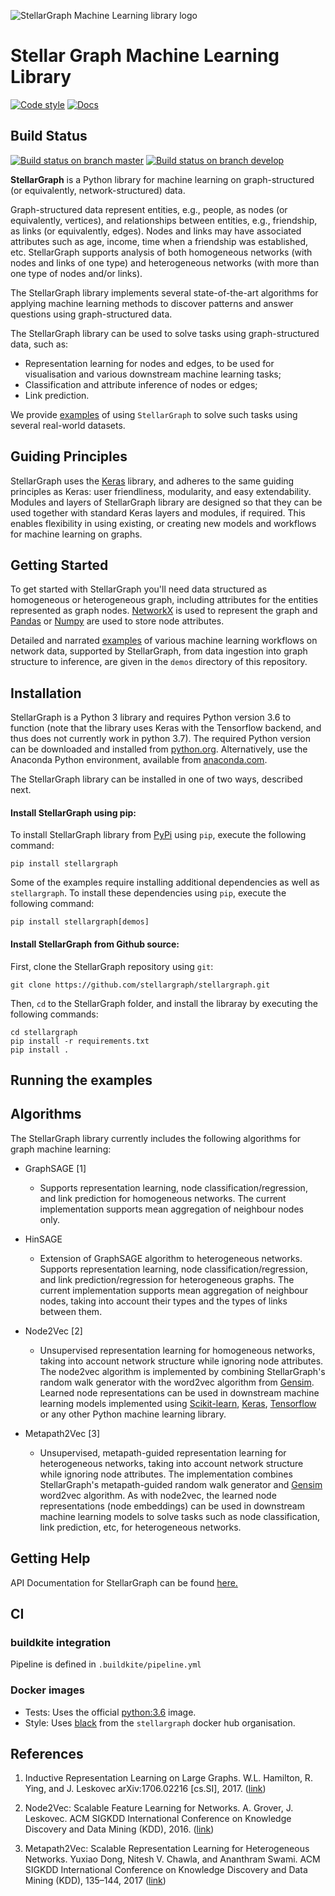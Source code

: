 ![StellarGraph Machine Learning library logo](https://raw.githubusercontent.com/stellargraph/stellargraph/develop/stellar-graph-banner.png)

# Stellar Graph Machine Learning Library

[![Code style](https://img.shields.io/badge/code%20style-black-000000.svg)](https://github.com/ambv/black)
[![Docs](https://readthedocs.org/projects/stellargraph/badge/?version=latest)](http://stellargraph.readthedocs.io/)

## Build Status
[![Build status on branch **master**](https://badge.buildkite.com/34d537a018c6bf27cf154aa5bcc287b2e170d6e3391cd40c64.svg)](https://buildkite.com/stellar/stellar-ml?branch=master)
[![Build status on branch **develop**](https://badge.buildkite.com/34d537a018c6bf27cf154aa5bcc287b2e170d6e3391cd40c64.svg)](https://buildkite.com/stellar/stellar-ml?branch=develop)

**StellarGraph** is a Python library for machine learning on graph-structured (or equivalently, network-structured) data. 

Graph-structured data represent entities, e.g., people, as nodes (or equivalently, vertices), 
and relationships between entities, e.g., friendship, as links (or
equivalently, edges). Nodes and links may have associated attributes such as age, income, time when
a friendship was established, etc. StellarGraph supports analysis of both homogeneous networks (with nodes and links of one type) 
and heterogeneous networks (with more than one type of nodes and/or links).

The StellarGraph library implements several state-of-the-art algorithms for applying machine learning methods to
discover patterns and answer questions using graph-structured data. 

The StellarGraph library can be used to solve tasks using graph-structured data, such as:
- Representation learning for nodes and edges, to be used for visualisation and various downstream machine learning tasks;
- Classification and attribute inference of nodes or edges;
- Link prediction.

We provide [examples](https://github.com/stellargraph/stellargraph/tree/master/demos/) of using `StellarGraph` to solve 
such tasks using several real-world datasets.


## Guiding Principles

StellarGraph uses the [Keras](https://keras.io/) library, and adheres to the same guiding principles 
as Keras: user friendliness, modularity, and easy extendability. Modules and layers 
of StellarGraph library are designed so that they can be used together with 
standard Keras layers and modules, if required. This enables flexibility in using existing, 
or creating new models and workflows for machine learning on graphs. 

## Getting Started

To get started with StellarGraph you'll need data structured as homogeneous or heterogeneous graph, including 
attributes for the entities represented as graph nodes. 
[NetworkX](https://networkx.github.io/) is used to represent the graph and [Pandas](https://pandas.pydata.org/) 
or [Numpy](http://www.numpy.org/) are used to store node attributes.

Detailed and narrated [examples](https://github.com/stellargraph/stellargraph/tree/master/demos/) of various machine learning workflows on network data, supported by StellarGraph, from data ingestion into graph structure to inference, are given in the `demos` directory of this repository.

<!--
StellarGraph supports different machine learning use-cases, including:

* Representation learning for nodes
  - See the demos in folder `demos/embeddings` for examples of unsupervised node representation learning using the
  random walk-based methods Node2Vec [1], and Metapath2Vec [2].

* Node classification and regression
  - See the demo in folder `demos/node-classification-graphsage` for an example of how to predict attributes of nodes 
  using the GraphSAGE [3] algorithm given node features and training labels.
  - See the demo in folder `demos/node-classification-node2vec` for an example of how to predict attributes of nodes 
  using the Node2Vec [1] algorithm for nodes without features, unsupervised node representation learning, and 
  supervised classifier training for the downstream task.
  - See the demo in folder `demos/node-classification-hinsage` for examples of how to predict attributes of nodes 
  using the HinSAGE algorithm for given node features and training labels.

* Link prediction
  - See the demo in folder `demos/link-prediction-random-walks` for an example of how to predict the existence of links between nodes 
  without node features, using the Node2Vec [1] and Metapath2Vec [2] algorithms.
  - See the demo in folder `demos/link-prediction-graphsage` for an example of how to predict the existence of links between 
  nodes with node features using the GraphSAGE [3] algorithm.

* Recommender systems
  - See the demo in folder `demos/link-prediction-hinsage` for an example of how to predict 
  movie ratings between users and movies using a Heterogeneous generalisation of GraphSAGE model, which we call HinSAGE.
  
-->


## Installation
StellarGraph is a Python 3 library and requires Python version 3.6 to function (note that the library
uses Keras with the Tensorflow backend, and thus does not currently work in python 3.7). The required Python version 
can be downloaded and installed from [python.org](http://python.org/). Alternatively, use the Anaconda Python 
environment, available from [anaconda.com](https://www.anaconda.com/download/).

<!-- 
The StellarGraph library requires [Keras](https://keras.io/), so you'll need to install Keras and a selected backend (we recommend tensorflow, which is used to test StellarGraph).  Other requirements are the NetworkX library (to create and modify graphs and networks), numpy (to manipulate numeric arrays), pandas (to manipulate tabular data), and gensim (to use the Word2Vec model), scikit-learn (to prepare datasets for machine learning), and matplotlib (for plotting).
-->

The StellarGraph library can be installed in one of two ways, described next.

#### Install StellarGraph using pip:
To install StellarGraph library from [PyPi](http://pypi.org) using `pip`, execute the following command:
```
pip install stellargraph
```

Some of the examples require installing additional dependencies as well as `stellargraph`.
To install these dependencies using `pip`, execute the following command:
```
pip install stellargraph[demos]
```


#### Install StellarGraph from Github source:
First, clone the StellarGraph repository using `git`:
```
git clone https://github.com/stellargraph/stellargraph.git
```

Then, `cd` to the StellarGraph folder, and install the libraray by executing the following commands:
```
cd stellargraph
pip install -r requirements.txt
pip install .
```

## Running the examples



## Algorithms
The StellarGraph library currently includes the following algorithms for graph machine learning:

* GraphSAGE [1]
  - Supports representation learning, node classification/regression, and link prediction for homogeneous networks. 
  The current implementation supports mean aggregation of neighbour nodes only.

* HinSAGE
  - Extension of GraphSAGE algorithm to heterogeneous networks.
  Supports representation learning, node classification/regression, and link prediction/regression for heterogeneous graphs. 
  The current implementation supports mean aggregation of neighbour nodes, 
  taking into account their types and the types of links between them.

* Node2Vec [2]
  - Unsupervised representation learning for homogeneous networks, taking into account network structure while ignoring 
  node attributes. The node2vec algorithm is implemented by combining StellarGraph's random walk generator with the word2vec 
  algorithm from [Gensim](https://radimrehurek.com/gensim/). 
  Learned node representations can be used in downstream machine learning models
  implemented using [Scikit-learn](http://scikit-learn.org/stable/), [Keras](https://keras.io/), 
  [Tensorflow](https://www.tensorflow.org/) or any other Python machine learning library.

* Metapath2Vec [3]
  - Unsupervised, metapath-guided representation learning for heterogeneous networks, taking into account network structure while ignoring 
  node attributes. The implementation combines StellarGraph's metapath-guided random walk
  generator and [Gensim](https://radimrehurek.com/gensim/) word2vec algorithm. 
  As with node2vec, the learned node representations (node embeddings) can be used in 
  downstream machine learning models to solve tasks such as node classification, link prediction, etc,
  for heterogeneous networks.


## Getting Help

API Documentation for StellarGraph can be found [here.](https://stellargraph.readthedocs.io)

## CI

### buildkite integration

Pipeline is defined in `.buildkite/pipeline.yml`

### Docker images

* Tests: Uses the official [python:3.6](https://hub.docker.com/_/python/) image.
* Style: Uses [black](https://hub.docker.com/r/stellargraph/black/) from the `stellargraph` docker hub organisation.

## References

1. Inductive Representation Learning on Large Graphs. W.L. Hamilton, R. Ying, and J. Leskovec arXiv:1706.02216 
[cs.SI], 2017. ([link](http://snap.stanford.edu/graphsage/))

2. Node2Vec: Scalable Feature Learning for Networks. A. Grover, J. Leskovec. ACM SIGKDD International Conference on 
Knowledge Discovery and Data Mining (KDD), 2016. ([link](https://snap.stanford.edu/node2vec/))

3. Metapath2Vec: Scalable Representation Learning for Heterogeneous Networks. Yuxiao Dong, Nitesh V. Chawla, and 
Ananthram Swami. ACM SIGKDD International Conference on Knowledge Discovery and Data Mining (KDD), 135–144, 2017
([link](https://ericdongyx.github.io/metapath2vec/m2v.html))

